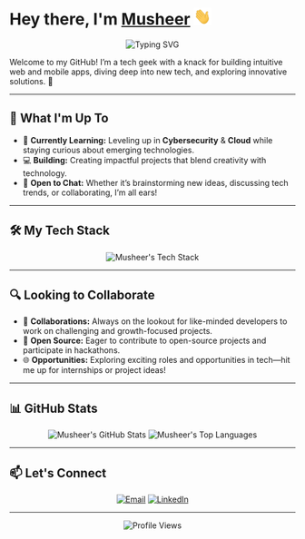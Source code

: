 # Hey there, I'm [Musheer](https://github.com/Musheer360) <img src="https://raw.githubusercontent.com/ABSphreak/ABSphreak/master/gifs/Hi.gif" width="30px" height="30px">

<p align="center">
  <img src="https://readme-typing-svg.demolab.com?font=Fira+Code&weight=500&size=24&pause=1000&color=8B95FF&center=true&vCenter=true&width=435&lines=Tech+Enthusiast;Cybersecurity+Learner;Open-Source+Advocate;Innovating+One+Line+at+a+Time" alt="Typing SVG" />
</p>

Welcome to my GitHub! I’m a tech geek with a knack for building intuitive web and mobile apps, diving deep into new tech, and exploring innovative solutions. 🚀

---

## 🚀 What I'm Up To

- 🌱 **Currently Learning:** Leveling up in **Cybersecurity** & **Cloud** while staying curious about emerging technologies.
- 💻 **Building:** Creating impactful projects that blend creativity with technology.
- 💬 **Open to Chat:** Whether it’s brainstorming new ideas, discussing tech trends, or collaborating, I’m all ears!

---

## 🛠️ My Tech Stack

<div align="center">
  <img src="https://skillicons.dev/icons?i=html,css,js,jquery,nodejs,git,c,cpp,python,kotlin,postgresql,bash,linux,arch,aws" alt="Musheer's Tech Stack" />
</div>

---

## 🔍 Looking to Collaborate

- 💞️ **Collaborations:** Always on the lookout for like-minded developers to work on challenging and growth-focused projects.
- 🤝 **Open Source:** Eager to contribute to open-source projects and participate in hackathons.
- 🌐 **Opportunities:** Exploring exciting roles and opportunities in tech—hit me up for internships or project ideas!

---

## 📊 GitHub Stats

<div align="center">
  <img height="180em" src="https://github-readme-stats-eight-theta.vercel.app/api?username=Musheer360&show_icons=true&theme=nightowl&include_all_commits=true&count_private=true" alt="Musheer's GitHub Stats"/>
  <img height="180em" src="https://github-readme-stats-eight-theta.vercel.app/api/top-langs/?username=Musheer360&layout=compact&langs_count=8&theme=nightowl" alt="Musheer's Top Languages"/>
</div>

---

## 📫 Let's Connect

<p align="center">
  <a href="mailto:me@musheer360.com"><img src="https://img.shields.io/badge/Email-%23EA4335.svg?style=for-the-badge&logo=gmail&logoColor=white" alt="Email"/></a>
  <a href="https://www.linkedin.com/in/musheer360"><img src="https://img.shields.io/badge/LinkedIn-%230077B5.svg?style=for-the-badge&logo=linkedin&logoColor=white" alt="LinkedIn"/></a>
</p>

---

<p align="center">
  <img src="https://komarev.com/ghpvc/?username=Musheer360&style=flat-square&color=blueviolet" alt="Profile Views"/>
</p>
